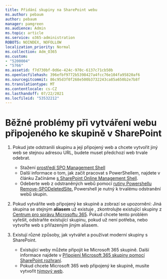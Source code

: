 ```yaml
---
title: Přidání skupiny na SharePoint webu
ms.author: pebaum
author: pebaum
manager: pamgreen
ms.audience: Admin
ms.topic: article
ms.service: o365-administration
ROBOTS: NOINDEX, NOFOLLOW
localization_priority: Normal
ms.collection: Adm_O365
ms.custom:
- "5200004"
- "5766"
ms.assetid: f7d730bf-0d6e-424c-970c-6137c71cb50b
ms.openlocfilehash: 396efbf9772b5398427a4fcc76e104fa95820af6
ms.sourcegitcommit: 86c95d3f0f268e500b3732243ca85a650b2e7b8f
ms.translationtype: MT
ms.contentlocale: cs-CZ
ms.lasthandoff: 07/22/2021
ms.locfileid: "53532212"
---
```

# <a name="common-issues-when-creating-a-group-connected-site-in-sharepoint"></a>Běžné problémy při vytváření webu připojeného ke skupině v SharePoint

1. Pokud jste odstranili skupinu a její připojený web a chcete vytvořit jiný web se stejnou adresou URL, budete muset předchozí web trvale odebrat.

   - Stažení [prostředí SPO Management Shell](https://support.office.com/article/introduction-to-the-sharepoint-online-management-shell-c16941c3-19b4-4710-8056-34c034493429)
   - Další informace o tom, jak začít pracovat s PowerShellem, najdete v článku Začínáme [s SharePoint Online Management Shell](/powershell/module/sharepoint-online/remove-sposite).
   - Odeberte web z odstraněných webů pomocí [rutiny Powershellu Remove-SPODeletedSite.](/powershell/module/sharepoint-online/remove-sposite?view=sharepoint-ps) Powershell je nutný k trvalému odstranění webů skupin.

1. Pokud vytváříte web připojený ke skupině a zobrazí se upozornění: Jiná skupina se stejným **aliasem** už existuje , zkontrolujte existující skupiny z [Centrum pro správu Microsoftu 365](https://admin.microsoft.com/AdminPortal/Home#/groups). Pokud chcete tento problém vyřešit, odstraňte existující skupinu, pokud už není potřeba, nebo vytvořte web s přiřazeným jiným aliasem.

1. Existují různé způsoby, jak vytvářet a používat moderní skupiny s SharePoint.

   - Existující weby můžete připojit ke Microsoft 365 skupině. Další informace najdete v [Připojení Microsoft 365 skupiny pomocí SharePoint rozhraní](/sharepoint/dev/transform/modernize-connect-to-office365-group#connect-an-office-365-group-using-the-sharepoint-user-interface).
   - Pokud chcete Microsoft 365 web připojený ke skupině, musíte vytvořit [týmový web](https://admin.microsoft.com/sharepoint).
